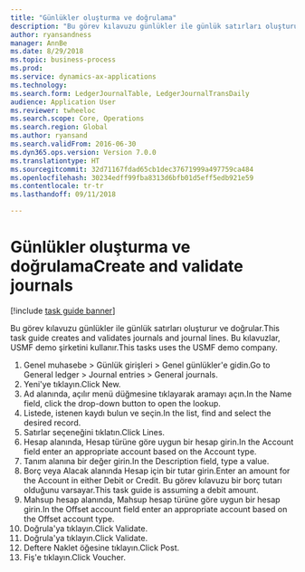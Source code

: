 ```yaml
--- 
title: "Günlükler oluşturma ve doğrulama"
description: "Bu görev kılavuzu günlükler ile günlük satırları oluşturur ve doğrular."
author: ryansandness
manager: AnnBe
ms.date: 8/29/2018
ms.topic: business-process
ms.prod: 
ms.service: dynamics-ax-applications
ms.technology: 
ms.search.form: LedgerJournalTable, LedgerJournalTransDaily
audience: Application User
ms.reviewer: twheeloc
ms.search.scope: Core, Operations
ms.search.region: Global
ms.author: ryansand
ms.search.validFrom: 2016-06-30
ms.dyn365.ops.version: Version 7.0.0
ms.translationtype: HT
ms.sourcegitcommit: 32d71167fdad65cb1dec37671999a497759ca484
ms.openlocfilehash: 30234edff99fba8313d6bfb01d5eff5edb921e59
ms.contentlocale: tr-tr
ms.lasthandoff: 09/11/2018

---
```

# <a name="create-and-validate-journals"></a><span data-ttu-id="00dc5-103">Günlükler oluşturma ve doğrulama</span><span class="sxs-lookup"><span data-stu-id="00dc5-103">Create and validate journals</span></span>

[!include [task guide banner](../../includes/task-guide-banner.md)]

<span data-ttu-id="00dc5-104">Bu görev kılavuzu günlükler ile günlük satırları oluşturur ve doğrular.</span><span class="sxs-lookup"><span data-stu-id="00dc5-104">This task guide creates and validates journals and journal lines.</span></span> <span data-ttu-id="00dc5-105">Bu kılavuzlar, USMF demo şirketini kullanır.</span><span class="sxs-lookup"><span data-stu-id="00dc5-105">This tasks uses the USMF demo company.</span></span>  



1. <span data-ttu-id="00dc5-106">Genel muhasebe > Günlük girişleri > Genel günlükler'e gidin.</span><span class="sxs-lookup"><span data-stu-id="00dc5-106">Go to General ledger > Journal entries > General journals.</span></span>
2. <span data-ttu-id="00dc5-107">Yeni'ye tıklayın.</span><span class="sxs-lookup"><span data-stu-id="00dc5-107">Click New.</span></span>
3. <span data-ttu-id="00dc5-108">Ad alanında, açılır menü düğmesine tıklayarak aramayı açın.</span><span class="sxs-lookup"><span data-stu-id="00dc5-108">In the Name field, click the drop-down button to open the lookup.</span></span>
4. <span data-ttu-id="00dc5-109">Listede, istenen kaydı bulun ve seçin.</span><span class="sxs-lookup"><span data-stu-id="00dc5-109">In the list, find and select the desired record.</span></span>
5. <span data-ttu-id="00dc5-110">Satırlar seçeneğini tıklatın.</span><span class="sxs-lookup"><span data-stu-id="00dc5-110">Click Lines.</span></span>
6. <span data-ttu-id="00dc5-111">Hesap alanında, Hesap türüne göre uygun bir hesap girin.</span><span class="sxs-lookup"><span data-stu-id="00dc5-111">In the Account field enter an appropriate account based on the Account type.</span></span>
7. <span data-ttu-id="00dc5-112">Tanım alanına bir değer girin.</span><span class="sxs-lookup"><span data-stu-id="00dc5-112">In the Description field, type a value.</span></span>
8. <span data-ttu-id="00dc5-113">Borç veya Alacak alanında Hesap için bir tutar girin.</span><span class="sxs-lookup"><span data-stu-id="00dc5-113">Enter an amount for the Account in either Debit or Credit.</span></span> <span data-ttu-id="00dc5-114">Bu görev kılavuzu bir borç tutarı olduğunu varsayar.</span><span class="sxs-lookup"><span data-stu-id="00dc5-114">This task guide is assuming a debit amount.</span></span>
9. <span data-ttu-id="00dc5-115">Mahsup hesap alanında, Mahsup hesap türüne göre uygun bir hesap girin.</span><span class="sxs-lookup"><span data-stu-id="00dc5-115">In the Offset account field enter an appropriate account based on the Offset account type.</span></span>
10. <span data-ttu-id="00dc5-116">Doğrula'ya tıklayın.</span><span class="sxs-lookup"><span data-stu-id="00dc5-116">Click Validate.</span></span>
11. <span data-ttu-id="00dc5-117">Doğrula'ya tıklayın.</span><span class="sxs-lookup"><span data-stu-id="00dc5-117">Click Validate.</span></span>
12. <span data-ttu-id="00dc5-118">Deftere Naklet öğesine tıklayın.</span><span class="sxs-lookup"><span data-stu-id="00dc5-118">Click Post.</span></span>
13. <span data-ttu-id="00dc5-119">Fiş'e tıklayın.</span><span class="sxs-lookup"><span data-stu-id="00dc5-119">Click Voucher.</span></span>



